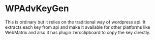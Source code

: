 # WPAdvKeyGen
This is ordinary but it relies on the traditional way of wordpress api. It extracts each key from api and make it available for other platforms like WebMatrix and also it has plugin zeroclipboard to copy the key directly.
